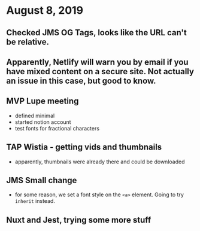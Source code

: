 # August 8, 2019

## Checked JMS OG Tags, looks like the URL can't be relative. 

## Apparently, Netlify will warn you by email if you have mixed content on a secure site. Not actually an issue in this case, but good to know. 

## MVP Lupe meeting
- defined minimal
- started notion account
- test fonts for fractional characters

## TAP Wistia - getting vids and thumbnails
- apparently, thumbnails were already there and could be downloaded

## JMS Small change
- for some reason, we set a font style on the `<a>` element. Going to try `inherit` instead.

## Nuxt and Jest, trying some more stuff